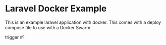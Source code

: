 # Laravel Docker Example

This is an example laravel application with docker.  This comes with a
deploy compose file to use with a Docker Swarm.

trigger #1